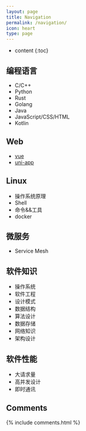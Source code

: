 ```yaml
---
layout: page
title: Navigation
permalink: /navigation/
icon: heart
type: page
---
```


* content
{:toc}

## 编程语言
- C/C++
- Python
- Rust
- Golang
- Java
- JavaScript/CSS/HTML
- Kotlin 

## Web
- [vue](https://cn.vuejs.org/)
- [uni-app](https://uniapp.dcloud.io/)

## Linux
- 操作系统原理
- Shell
- 命令&&工具
- docker

## 微服务
- Service Mesh

## 软件知识
- 操作系统
- 软件工程
- 设计模式
- 数据结构
- 算法设计
- 数据存储
- 网络知识
- 架构设计

## 软件性能
- 大请求量
- 高并发设计
- 即时通讯

## Comments

{% include comments.html %}
